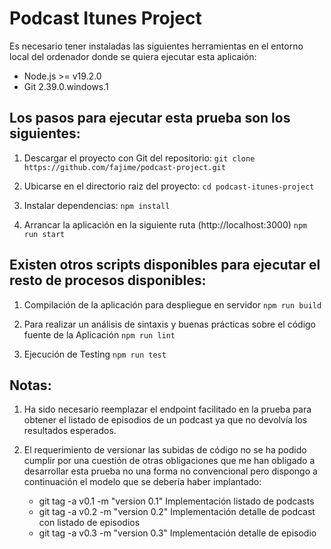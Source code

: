 # Podcast Itunes Project

Es necesario tener instaladas las siguientes herramientas en el entorno local del ordenador donde se quiera ejecutar esta aplicaión:

- Node.js >= v19.2.0
- Git 2.39.0.windows.1

## Los pasos para ejecutar esta prueba son los siguientes:

1. Descargar el proyecto con Git del repositorio:
   `git clone https://github.com/fajime/podcast-project.git`

2. Ubicarse en el directorio raiz del proyecto:
   `cd podcast-itunes-project`

3. Instalar dependencias:
   `npm install`

4. Arrancar la aplicación en la siguiente ruta (http://localhost:3000)
   `npm run start`

## Existen otros scripts disponibles para ejecutar el resto de procesos disponibles:

1. Compilación de la aplicación para despliegue en servidor
   `npm run build`

2. Para realizar un análisis de sintaxis y buenas prácticas sobre el código fuente de la Aplicación
   `npm run lint`

3. Ejecución de Testing
   `npm run test`

## Notas:
1. Ha sido necesario reemplazar el endpoint facilitado en la prueba para obtener el listado de episodios de un podcast ya que no devolvía los resultados esperados.

2. El requerimiento de versionar las subidas de código no se ha podido cumplir por una cuestión de otras obligaciones que me han obligado a desarrollar esta prueba no una forma no convencional pero dispongo a continuación el modelo que se debería haber implantado:
   - git tag -a v0.1 -m "version 0.1" Implementación listado de podcasts
   - git tag -a v0.2 -m "version 0.2" Implementación detalle de podcast con listado de episodios
   - git tag -a v0.3 -m "version 0.3" Implementación detalle de episodio





   
